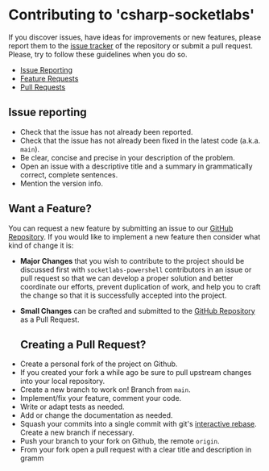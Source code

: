 # Contributing to 'csharp-socketlabs'

If you discover issues, have ideas for improvements or new features,
please report them to the [issue tracker](https://github.com/socketlabs/socketlabs-powershell/issues) of the repository or
submit a pull request. Please, try to follow these guidelines when you
do so.

- [Issue Reporting](#reporting)
- [Feature Requests](#feature)
- [Pull Requests](#pull)


## <a name="reporting"></a>Issue reporting

* Check that the issue has not already been reported.
* Check that the issue has not already been fixed in the latest code
  (a.k.a. `main`).
* Be clear, concise and precise in your description of the problem.
* Open an issue with a descriptive title and a summary in grammatically correct,
  complete sentences.
* Mention the version info.

## <a name="feature"></a> Want a Feature?

You can request a new feature by submitting an issue to our
[GitHub Repository](https://github.com/socketlabs/socketlabs-powershell). If you would like to implement a new feature then
consider what kind of change it is:

* **Major Changes** that you wish to contribute to the project should be
  discussed first with `socketlabs-powershell` contributors in an issue or pull request so
  that we can develop a proper solution and better coordinate our efforts,
  prevent duplication of work, and help you to craft the change so that it is
  successfully accepted into the project.
* **Small Changes** can be crafted and submitted to the
  [GitHub Repository](https://github.com/socketlabs/socketlabs-powershell) as a Pull Request.
  
  ## <a name="pull"></a> Creating a Pull Request?
  
- Create a personal fork of the project on Github.
- If you created your fork a while ago be sure to pull upstream changes into your local repository.
- Create a new branch to work on! Branch from `main`.
- Implement/fix your feature, comment your code.
- Write or adapt tests as needed.
- Add or change the documentation as needed.
- Squash your commits into a single commit with git's [interactive rebase](https://help.github.com/articles/interactive-rebase). Create a new branch if necessary.
- Push your branch to your fork on Github, the remote `origin`.
- From your fork open a pull request with a clear title and description in gramm